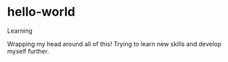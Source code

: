 # hello-world

Learning

Wrapping my head around all of this! Trying to learn new skills and develop myself further.
